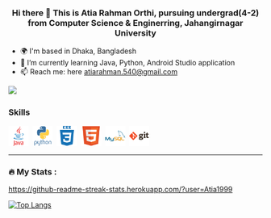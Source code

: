 ### <center> Hi there 👋 This is Atia Rahman Orthi, pursuing undergrad(4-2) from Computer Science & Enginerring, Jahangirnagar University</center>
   - 🌍  I'm based in Dhaka, Bangladesh
   - 🌱 I’m currently learning Java, Python, Android Studio application
   - 📫 Reach me: here atiarahman.540@gmail.com

![](https://komarev.com/ghpvc/?username=Atia1999&color=green&style=flat-square&label=PROFILE+VIEWS)
### Skills
<div>
  <img src="https://github.com/devicons/devicon/blob/master/icons/java/java-original-wordmark.svg" title="Java" alt="Java" width="40" height="40"/>&nbsp;
    <img src="https://github.com/devicons/devicon/blob/master/icons/python/python-original-wordmark.svg" title="Python" alt="Python" width="40" height="40"/>&nbsp;
  <img src="https://github.com/devicons/devicon/blob/master/icons/css3/css3-plain-wordmark.svg"  title="CSS3" alt="CSS" width="40" height="40"/>&nbsp;
  <img src="https://github.com/devicons/devicon/blob/master/icons/html5/html5-original.svg" title="HTML5" alt="HTML" width="40" height="40"/>&nbsp;
  <img src="https://github.com/devicons/devicon/blob/master/icons/mysql/mysql-original-wordmark.svg" title="MySQL"  alt="MySQL" width="40" height="40"/>&nbsp;
  <img src="https://github.com/devicons/devicon/blob/master/icons/git/git-original-wordmark.svg" title="Git" **alt="Git" width="40" height="40"/>
</div>

---

### :fire: My Stats :
https://github-readme-streak-stats.herokuapp.com/?user=Atia1999

[![Top Langs](https://github-readme-stats.vercel.app/api/top-langs/?username=Atia1999&layout=compact&theme=vision-friendly-dark)](https://github.com/anuraghazra/github-readme-stats)


<!--
**Atia1999/Atia1999** is a ✨ _special_ ✨ repository because its `README.md` (this file) appears on your GitHub profile.

Here are some ideas to get you started:

- 🔭 I’m currently working on ...
- 🌱 I’m currently learning ...
- 👯 I’m looking to collaborate on ...
- 🤔 I’m looking for help with ...
- 💬 Ask me about ...
- 📫 How to reach me: ...
- 😄 Pronouns: ...
- ⚡ Fun fact: ...
-->
